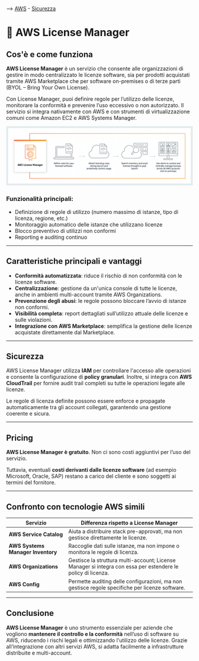 --> [AWS](/00-Intro/AWS.md)  -  [Sicurezza](/09-Sicurezza-Compliance-Governance/Sicurezza-Compliance-Governance.md)
# 🧾 AWS License Manager

## Cos'è e come funziona

**AWS License Manager** è un servizio che consente alle organizzazioni di gestire in modo centralizzato le licenze software, sia per prodotti acquistati tramite AWS Marketplace che per software on-premises o di terze parti (BYOL – Bring Your Own License).

Con License Manager, puoi definire regole per l’utilizzo delle licenze, monitorare la conformità e prevenire l’uso eccessivo o non autorizzato. Il servizio si integra nativamente con AWS e con strumenti di virtualizzazione comuni come Amazon EC2 e AWS Systems Manager.

![License manager](/09-Sicurezza-Compliance-Governance/img/license-manager.png)

### Funzionalità principali:
- Definizione di regole di utilizzo (numero massimo di istanze, tipo di licenza, regione, etc.)
- Monitoraggio automatico delle istanze che utilizzano licenze
- Blocco preventivo di utilizzi non conformi
- Reporting e auditing continuo

---

## Caratteristiche principali e vantaggi

- **Conformità automatizzata**: riduce il rischio di non conformità con le licenze software.
- **Centralizzazione**: gestione da un'unica console di tutte le licenze, anche in ambienti multi-account tramite AWS Organizations.
- **Prevenzione degli abusi**: le regole possono bloccare l’avvio di istanze non conformi.
- **Visibilità completa**: report dettagliati sull’utilizzo attuale delle licenze e sulle violazioni.
- **Integrazione con AWS Marketplace**: semplifica la gestione delle licenze acquistate direttamente dal Marketplace.

---

## Sicurezza

AWS License Manager utilizza **IAM** per controllare l'accesso alle operazioni e consente la configurazione di **policy granulari**. Inoltre, si integra con **AWS CloudTrail** per fornire audit trail completi su tutte le operazioni legate alle licenze.

Le regole di licenza definite possono essere enforce e propagate automaticamente tra gli account collegati, garantendo una gestione coerente e sicura.

---

## Pricing

**AWS License Manager è gratuito**. Non ci sono costi aggiuntivi per l’uso del servizio.

Tuttavia, eventuali **costi derivanti dalle licenze software** (ad esempio Microsoft, Oracle, SAP) restano a carico del cliente e sono soggetti ai termini del fornitore.

---

## Confronto con tecnologie AWS simili

| Servizio | Differenza rispetto a License Manager |
|----------|----------------------------------------|
| **AWS Service Catalog** | Aiuta a distribuire stack pre-approvati, ma non gestisce direttamente le licenze. |
| **AWS Systems Manager Inventory** | Raccoglie dati sulle istanze, ma non impone o monitora le regole di licenza. |
| **AWS Organizations** | Gestisce la struttura multi-account; License Manager si integra con essa per estendere le policy di licenza. |
| **AWS Config** | Permette auditing delle configurazioni, ma non gestisce regole specifiche per licenze software. |

---

## Conclusione

**AWS License Manager** è uno strumento essenziale per aziende che vogliono **mantenere il controllo e la conformità** nell’uso di software su AWS, riducendo i rischi legali e ottimizzando l'utilizzo delle licenze. Grazie all’integrazione con altri servizi AWS, si adatta facilmente a infrastrutture distribuite e multi-account.
